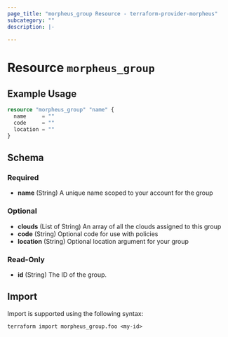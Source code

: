 ```yaml
---
page_title: "morpheus_group Resource - terraform-provider-morpheus"
subcategory: ""
description: |-
  
---
```


# Resource `morpheus_group`



## Example Usage

```terraform
resource "morpheus_group" "name" {
  name     = ""
  code     = ""
  location = ""
}
```

<!-- schema generated by tfplugindocs -->
## Schema

### Required

- **name** (String) A unique name scoped to your account for the group

### Optional

- **clouds** (List of String) An array of all the clouds assigned to this group
- **code** (String) Optional code for use with policies
- **location** (String) Optional location argument for your group

### Read-Only

- **id** (String) The ID of the group.

## Import

Import is supported using the following syntax:

```shell
terraform import morpheus_group.foo <my-id>
```
